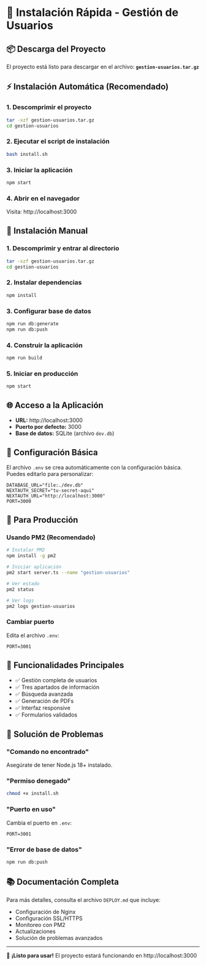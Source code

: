 # 🚀 Instalación Rápida - Gestión de Usuarios

## 📦 Descarga del Proyecto

El proyecto está listo para descargar en el archivo: **`gestion-usuarios.tar.gz`**

## ⚡ Instalación Automática (Recomendado)

### 1. Descomprimir el proyecto
```bash
tar -xzf gestion-usuarios.tar.gz
cd gestion-usuarios
```

### 2. Ejecutar el script de instalación
```bash
bash install.sh
```

### 3. Iniciar la aplicación
```bash
npm start
```

### 4. Abrir en el navegador
Visita: http://localhost:3000

## 🔧 Instalación Manual

### 1. Descomprimir y entrar al directorio
```bash
tar -xzf gestion-usuarios.tar.gz
cd gestion-usuarios
```

### 2. Instalar dependencias
```bash
npm install
```

### 3. Configurar base de datos
```bash
npm run db:generate
npm run db:push
```

### 4. Construir la aplicación
```bash
npm run build
```

### 5. Iniciar en producción
```bash
npm start
```

## 🌐 Acceso a la Aplicación

- **URL:** http://localhost:3000
- **Puerto por defecto:** 3000
- **Base de datos:** SQLite (archivo `dev.db`)

## 📝 Configuración Básica

El archivo `.env` se crea automáticamente con la configuración básica. Puedes editarlo para personalizar:

```env
DATABASE_URL="file:./dev.db"
NEXTAUTH_SECRET="tu-secret-aqui"
NEXTAUTH_URL="http://localhost:3000"
PORT=3000
```

## 🔄 Para Producción

### Usando PM2 (Recomendado)
```bash
# Instalar PM2
npm install -g pm2

# Iniciar aplicación
pm2 start server.ts --name "gestion-usuarios"

# Ver estado
pm2 status

# Ver logs
pm2 logs gestion-usuarios
```

### Cambiar puerto
Edita el archivo `.env`:
```env
PORT=3001
```

## 🎯 Funcionalidades Principales

- ✅ Gestión completa de usuarios
- ✅ Tres apartados de información
- ✅ Búsqueda avanzada
- ✅ Generación de PDFs
- ✅ Interfaz responsive
- ✅ Formularios validados

## 🚨 Solución de Problemas

### "Comando no encontrado"
Asegúrate de tener Node.js 18+ instalado.

### "Permiso denegado"
```bash
chmod +x install.sh
```

### "Puerto en uso"
Cambia el puerto en `.env`:
```env
PORT=3001
```

### "Error de base de datos"
```bash
npm run db:push
```

## 📚 Documentación Completa

Para más detalles, consulta el archivo `DEPLOY.md` que incluye:
- Configuración de Nginx
- Configuración SSL/HTTPS
- Monitoreo con PM2
- Actualizaciones
- Solución de problemas avanzados

---

🎉 **¡Listo para usar!** El proyecto estará funcionando en http://localhost:3000